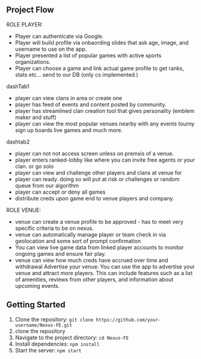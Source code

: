 ## Project Flow
ROLE PLAYER:
- Player can authenticate via Google. 
- Player will build profile via onbaording slides that ask age, image, and username to use on the app. 
- Player presented a list of popular games with active sports organizations. 
- Player can choose a game and link actual game profile to get ranks, stats etc... send to our DB (only cs implemented.)

 dashTab1
- player can view clans in area or create one 
- player has feed of events and content posted by community.
- player has streamlined clan creation tool that gives personality (emblem maker and stuff)
- player can view the most popular venues nearby with any events tourny sign up boards live games and much more.

dashtab2
 - player can not not access screen unless on premsis of a venue.
 - player enters ranked-lobby like where you can invite free agents or your clan. or go solo
 - player can view and challenge other players and clans at venue for 
 - player can ready. doing so will put at risk or challenges or random queue from our algorithm
 - player can accept or deny all games
 - distribute creds upon game end to venue players and company.


ROLE VENUE:
 - venue can create a venue profile to be approved - has to meet very specific criteria to be on nexus. 
 - venue can automatically manage player or team check in via geolocation and some sort of prompt confirmation
 - You can view live game data from linked player accounts to monitor ongoing games and ensure fair play.
 - venue can view how much creds have accrued over time and withdrawal
Advertise your venue: You can use the app to advertise your venue and attract more players. This can include features such as a list of amenities, reviews from other players, and information about upcoming events.


## Getting Started

1. Clone the repository: `git clone https://github.com/your-username/Nexus-FE.git`
2. clone the repository
3. Navigate to the project directory: `cd Nexus-FE`
4. Install dependencies: `npm install`
5. Start the server: `npm start`


    


